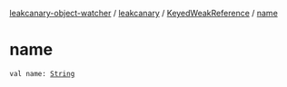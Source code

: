 [leakcanary-object-watcher](../../index.md) / [leakcanary](../index.md) / [KeyedWeakReference](index.md) / [name](./name.md)

# name

`val name: `[`String`](https://kotlinlang.org/api/latest/jvm/stdlib/kotlin/-string/index.html)